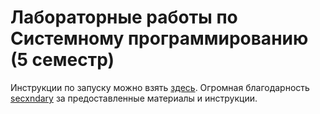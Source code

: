 # Лабораторные работы по Системному программированию (5 семестр)

Инструкции по запуску можно взять [здесь](https://github.com/secxndary/OS_Labs_6sem/tree/master). Огромная благодарность [secxndary](https://github.com/secxndary) за предоставленные материалы и инструкции.